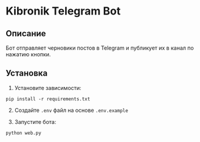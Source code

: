 # Kibronik Telegram Bot

## Описание
Бот отправляет черновики постов в Telegram и публикует их в канал по нажатию кнопки.

## Установка
1. Установите зависимости:
```
pip install -r requirements.txt
```

2. Создайте `.env` файл на основе `.env.example`

3. Запустите бота:
```
python web.py
```
